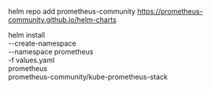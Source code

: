 helm repo add prometheus-community https://prometheus-community.github.io/helm-charts

helm install \
    --create-namespace \
    --namespace prometheus \
    -f values.yaml \
    prometheus \
    prometheus-community/kube-prometheus-stack

